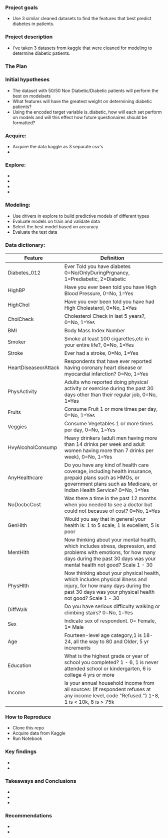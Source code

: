 ### Project goals

- Use 3 similar cleaned datasets to find the features that best predict diabetes in patients. 


### Project description

- I've taken 3 datasets from kaggle that were cleaned for modeling to determine diabetic patients.  

### The Plan 

### Initial hypotheses

- The dataset with 50/50 Non Diabetic/Diabetic patients will perform the best on modelsets
- What features will have the greatest weight on determining diabetic patients?
- Using the encoded target variable is_diabetic, how will each set perform on models and will this effect how future questionaires should be formatted?

### Acquire: 
- Acquire the data kaggle as 3 separate csv's
- 

### Explore: 
- 
- 
- 
- 

### Modeling: 
- Use drivers in explore to build predictive models of different types
- Evaluate models on train and validate data
- Select the best model based on accuracy
- Evaluate the test data


### Data dictionary:

| Feature | Definition |
|--------|-----------|
|Diabetes_012| Ever Told you have diabetes 0=No/OnlyDuringPrgnancy, 1=Prediabetic, 2=Diabetic|
|HighBP| Have you ever been told you have High Blood Pressure, 0=No, 1=Yes|
|HighChol| Have you ever been told you have had High Cholesterol, 0=No, 1=Yes|
|CholCheck| Cholesterol Check in last 5 years?, 0=No, 1=Yes|
|BMI| Body Mass Index Number|
|Smoker| Smoke at least 100 cigarettes,etc in your entire life?, 0=No, 1=Yes|
|Stroke| Ever had a stroke, 0=No, 1=Yes|
|HeartDiseaseorAttack| Respondents that have ever reported having coronary heart disease or myocardial infarction? 0=No, 1=Yes|
|PhysActivity| Adults who reported doing physical activity or exercise during the past 30 days other than their regular job, 0=No, 1=Yes|
|Fruits| Consume Fruit 1 or more times per day, 0=No, 1=Yes|
|Veggies| Consume Vegetables 1 or more times per day, 0=No, 1=Yes|
|HvyAlcoholConsump| Heavy drinkers (adult men having more than 14 drinks per week and adult women having more than 7 drinks per week), 0=No, 1=Yes|
|AnyHealthcare| Do you have any kind of health care coverage, including health insurance, prepaid plans such as HMOs, or government plans such as Medicare, or Indian Health Service? 0=No, 1=Yes|
|NoDocbcCost| Was there a time in the past 12 months when you needed to see a doctor but could not because of cost? 0=No, 1=Yes|
|GenHlth| Would you say that in general your health is: 1 to 5 scale, 1 is excellent, 5 is poor|
|MentHlth| Now thinking about your mental health, which includes stress, depression, and problems with emotions, for how many days during the past 30 days was your mental health not good? Scale 1 - 30|
|PhysHlth| Now thinking about your physical health, which includes physical illness and injury, for how many days during the past 30 days was your physical health not good? Scale 1 - 30|
|DiffWalk| Do you have serious difficulty walking or climbing stairs? 0=No, 1=Yes|
|Sex| Indicate sex of respondent. 0= Female, 1= Male |
|Age| Fourteen-level age category,1 is 18-24, all the way to 80 and Older, 5 yr increments |
|Education| What is the highest grade or year of school you completed? 1 - 6, 1 is never attended school or kindergarten, 6 is college 4 yrs or more|
|Income| Is your annual household income from all sources: (If respondent refuses at any income level, code "Refused.") 1-8, 1 is < 10k, 8 is > 75k|

### How to Reproduce
- Clone this repo
- Acquire data from Kaggle
- Run Notebook

### Key findings 
- 
- 

### Takeaways and Conclusions
- 
- 

- 
### Recommendations
- 
- 



